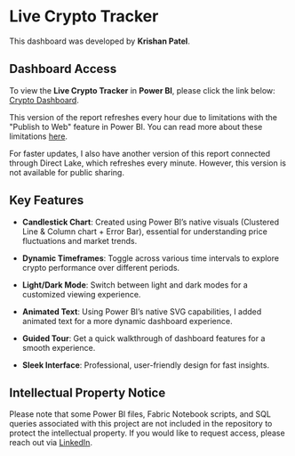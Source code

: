# Live Crypto Tracker
This dashboard was developed by **Krishan Patel**.

## Dashboard Access
To view the **Live Crypto Tracker** in **Power BI**, please click the link below: 
[Crypto Dashboard](https://app.fabric.microsoft.com/view?r=eyJrIjoiMTRmMDE0MmMtNGVkNi00ZWQ2LTljY2EtNjViMmVmZTBmMjMzIiwidCI6IjA0NjZlNDc4LWQ5MjMtNDliOS1hZGYzLWRiYzI0MTVkOGEwZiJ9).

This version of the report refreshes every hour due to limitations with the "Publish to Web" feature in Power BI. You can read more about these limitations [here](https://learn.microsoft.com/en-us/power-bi/collaborate-share/service-publish-to-web#considerations-and-limitations).

For faster updates, I also have another version of this report connected through Direct Lake, which refreshes every minute. However, this version is not available for public sharing.

## Key Features

- **Candlestick Chart**:  Created using Power BI’s native visuals (Clustered Line & Column chart + Error Bar), essential for understanding price fluctuations and market trends.

- **Dynamic Timeframes**: Toggle across various time intervals to explore crypto performance over different periods.
  
- **Light/Dark Mode**: Switch between light and dark modes for a customized viewing experience.
  
- **Animated Text**: Using Power BI’s native SVG capabilities, I added animated text for a more dynamic dashboard experience.
  
- **Guided Tour**: Get a quick walkthrough of dashboard features for a smooth experience.
  
- **Sleek Interface**: Professional, user-friendly design for fast insights.

  
## Intellectual Property Notice
Please note that some Power BI files, Fabric Notebook scripts, and SQL queries associated with this project are not included in the repository to protect the intellectual property. If you would like to request access, please reach out via [LinkedIn](https://www.linkedin.com/in/krishanpatelpbi/).

